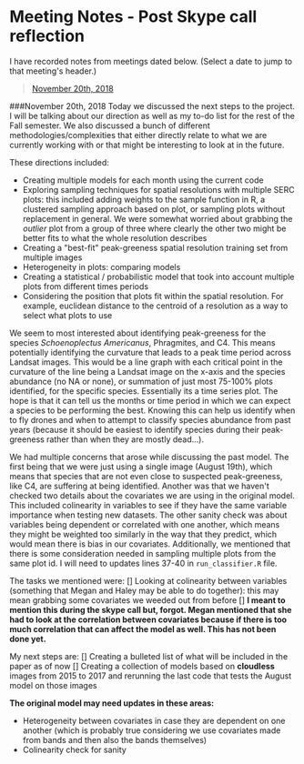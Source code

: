 # Meeting Notes - Post Skype call reflection

I have recorded notes from meetings dated below. (Select a date to jump to that meeting's header.)
> [November 20th, 2018](https://github.com/adraper2/DISC_chesapeake/tree/master/Meetings/MeetingNotes.md#November-20th,-2018)

###November 20th, 2018
Today we discussed the next steps to the project. I will be talking about our direction as well as my to-do list for the rest of the Fall semester. We also discussed a bunch of different methodologies/complexities that either directly relate to what we are currently working with or that might be interesting to look at in the future. 

These directions included:
- Creating multiple models for each month using the current code
- Exploring sampling techniques for spatial resolutions with multiple SERC plots: this included adding weights to the sample function in R, a clustered sampling approach based on plot, or sampling plots without replacement in general. We were somewhat worried about grabbing the *outlier* plot from a group of three where clearly the other two might be better fits to what the whole resolution describes
- Creating a "best-fit" peak-greeness spatial resolution training set from multiple images
- Heterogeneity in plots: comparing models
- Creating a statistical / probabilistic model that took into account multiple plots from different times periods
- Considering the position that plots fit within the spatial resolution. For example, euclidean distance to the centroid of a resolution as a way to select what plots to use

We seem to most interested about identifying peak-greeness for the species *Schoenoplectus Americanus*, Phragmites, and C4. This means potentially identifying the curvature that leads to a peak time period across Landsat images. This would be a line graph with each critical point in the curvature of the line being a Landsat image on the x-axis and the species abundance (no NA or none), or summation of just most 75-100% plots identified, for the specific species. Essentially its a time series plot. The hope is that it can tell us the months or time period in which we can expect a species to be performing the best. Knowing this can help us identify when to fly drones and when to attempt to classify species abundance from past years (because it should be easiest to identify species during their peak-greeness rather than when they are mostly dead...).

We had multiple concerns that arose while discussing the past model. The first being that we were just using a single image (August 19th), which means that species that are not even close to suspected peak-greeness, like C4, are suffering at being identified. Another was that we haven't checked two details about the covariates we are using in the original model. This included colinearity in variables to see if they have the same variable importance when testing new datasets. The other sanity check was about variables being dependent or correlated with one another, which means they might be weighted too similarly in the way that they predict, which would mean there is bias in our covariates. Additionally, we mentioned that there is some consideration needed in sampling multiple plots from the same plot id. I will need to updates lines 37-40 in `run_classifier.R` file.

The tasks we mentioned were:
[] Looking at colinearity between variables (something that Megan and Haley may be able to do together): this may mean grabbing some covariates we weeded out from before
[] **I meant to mention this during the skype call but, forgot. Megan mentioned that she had to look at the correlation between covariates because if there is too much correlation that can affect the model as well. This has not been done yet.**

My next steps are:
[] Creating a bulleted list of what will be included in the paper as of now
[] Creating a collection of models based on **cloudless** images from 2015 to 2017 and rerunning the last code that tests the August model on those images

**The original model may need updates in these areas:**
- Heterogeneity between covariates in case they are dependent on one another (which is probably true considering we use covariates made from bands and then also the bands themselves)
- Colinearity check for sanity
